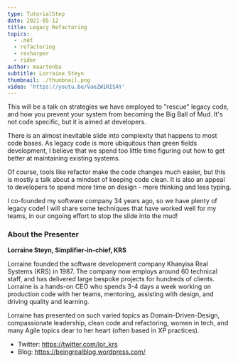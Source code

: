```yaml
---
type: TutorialStep
date: 2021-05-12
title: Legacy Refactoring
topics:
  - .net
  - refactoring
  - resharper
  - rider
author: maartenba
subtitle: Lorraine Steyn
thumbnail: ./thumbnail.png
video: 'https://youtu.be/VaeZW1RISAY'
---
```


This will be a talk on strategies we have employed to "rescue" legacy code, and how you prevent your system from becoming the Big Ball of Mud. It's not code specific, but it is aimed at developers.

There is an almost inevitable slide into complexity that happens to most code bases. As legacy code is more ubiquitous than green fields development, I believe that we spend too little time figuring out how to get better at maintaining existing systems.

Of course, tools like refactor make the code changes much easier, but this is mostly a talk about a mindset of keeping code clean. It is also an appeal to developers to spend more time on design - more thinking and less typing.

I co-founded my software company 34 years ago, so we have plenty of legacy code! I will share some techniques that have worked well for my teams, in our ongoing effort to stop the slide into the mud!

### About the Presenter

**Lorraine Steyn, Simplifier-in-chief, KRS**

Lorraine founded the software development company Khanyisa Real Systems (KRS) in 1987. The company now employs around 60 technical staff, and has delivered large bespoke projects for hundreds of clients. Lorraine is a hands-on CEO who spends 3-4 days a week working on production code with her teams, mentoring, assisting with design, and driving quality and learning.

Lorraine has presented on such varied topics as Domain-Driven-Design, compassionate leadership, clean code and refactoring, women in tech, and many Agile topics dear to her heart (often based in XP practices).

* Twitter: <https://twitter.com/lor_krs>
* Blog: <https://beingrealblog.wordpress.com/>
